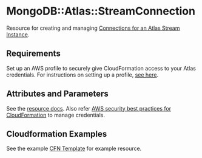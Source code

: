 # MongoDB::Atlas::StreamConnection

Resource for creating and managing [Connections for an Atlas Stream Instance](https://www.mongodb.com/docs/api/doc/atlas-admin-api-v2/operation/operation-createstreamconnection).

## Requirements

Set up an AWS profile to securely give CloudFormation access to your Atlas credentials.
For instructions on setting up a profile, [see here](/README.md#mongodb-atlas-api-keys-credential-management).

## Attributes and Parameters

See the [resource docs](docs/README.md). Also refer [AWS security best practices for CloudFormation](https://docs.aws.amazon.com/AWSCloudFormation/latest/UserGuide/security-best-practices.html#creds) to manage credentials.

## Cloudformation Examples

See the example [CFN Template](/examples/stream-connection/kafka-stream-connection.json) for example resource.

